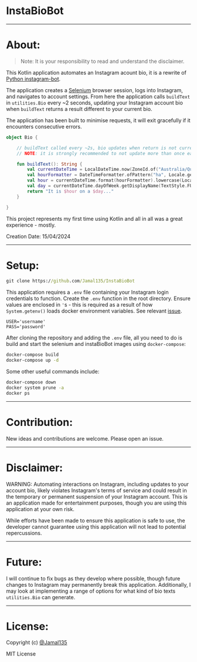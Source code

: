 # InstaBioBot

***

# About:

> Note: It is your responsibility to read and understand the disclaimer.

This Kotlin application automates an Instagram acount bio, it is a rewrite
of [Python instagram-bot](https://github.com/Jamal135/instagram-bot).

The application creates a [Selenium](https://github.com/SeleniumHQ/docker-selenium) browser session,
logs into Instagram, and navigates to account settings. From here the application calls `buildText` in `utilities.Bio`
every ~2 seconds, updating your Instagram account bio when `buildText` returns a result different to your current bio.

The application has been built to minimise requests, it will exit gracefully if it encounters consecutive errors.

```kt
object Bio {

    // buildText called every ~2s, bio updates when return is not current text
    // NOTE: it is strongly recommended to not update more than once each hour

    fun buildText(): String {
        val currentDateTime = LocalDateTime.now(ZoneId.of("Australia/Queensland"))
        val hourFormatter = DateTimeFormatter.ofPattern("ha", Locale.getDefault())
        val hour = currentDateTime.format(hourFormatter).lowercase(Locale.getDefault())
        val day = currentDateTime.dayOfWeek.getDisplayName(TextStyle.FULL, Locale.ENGLISH)
        return "It is $hour on a $day..."
    }

}
```

This project represents my first time using Kotlin and all in all was a great experience - mostly.

Creation Date: 15/04/2024

*** 

# Setup:

```cmd
git clone https://github.com/Jamal135/InstaBioBot
```

This application requires a `.env` file containing your Instagram login credentials to function. Create the `.env`
function in the root directory. Ensure values are enclosed in `'`s - this is required as a result of
how `System.getenv()` loads docker environment variables. See
relevant [issue](https://github.com/docker/compose/issues/8607).

```env
USER='username'
PASS='password'
```

After cloning the repository and adding the `.env` file, all you need to do is build and start the selenium and
instaBioBot images using `docker-compose`:

```cmd
docker-compose build
docker-compose up -d
```

Some other useful commands include:

```cmd
docker-compose down
docker system prune -a
docker ps
```

***

# Contribution:

New ideas and contributions are welcome. Please open an issue.

***

# Disclaimer:

WARNING: Automating interactions on Instagram, including updates to your account bio, likely violates Instagram's
terms of service and could result in the temporary or permanent suspension of your Instagram account. This is an
application made for entertainment purposes, though you are using this application at your own risk.

While efforts have been made to ensure this application is safe to use, the developer cannot guarantee using this
application will not lead to potential repercussions.

***

# Future:

I will continue to fix bugs as they develop where possible, though future changes to Instagram may permanently break
this application. Additionally, I may look at implementing a range of options for what kind
of bio texts `utilities.Bio` can generate.

***

# License:

Copyright (c) [@Jamal135](https://github.com/Jamal135)

MIT License
